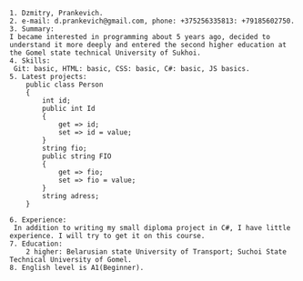     1. Dzmitry, Prankevich.
    2. e-mail: d.prankevich@gmail.com, phone: +375256335813: +79185602750.
    3. Summary:
    I became interested in programming about 5 years ago, decided to understand it more deeply and entered the second higher education at the Gomel state technical University of Sukhoi.
    4. Skills:
     Git: basic, HTML: basic, CSS: basic, C#: basic, JS basics.
    5. Latest projects:
    	public class Person
        {
            int id;
            public int Id
            {
                get => id;
                set => id = value;
            }
            string fio;
            public string FIO
            {
                get => fio;
                set => fio = value;
            }
            string adress;
        }
   
    6. Experience:
     In addition to writing my small diploma project in C#, I have little experience. I will try to get it on this course.
    7. Education: 
        2 higher: Belarusian state University of Transport; Suchoi State Technical University of Gomel.
    8. English level is A1(Beginner).
